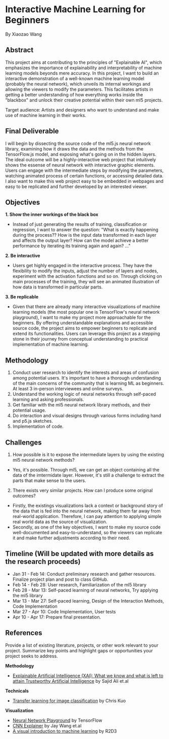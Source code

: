 # Interactive Machine Learning for Beginners
By Xiaozao Wang

## Abstract

This project aims at contributing to the principles of "Explainable AI", which emphasizes the importance of explainability and interpretability of machine learning models beyonds mere accuracy. In this project, I want to build an interactive demonstration of a well-known machine learning model (probably the neural network), which unveils its internal workings and allowing the viewers to modify the parameters. This facilitates artists in getting a better understanding of how everything works inside the "blackbox" and unlock their creative potential within their own ml5 projects. 

Target audience: Artists and designers who want to understand and make use of machine learning in their works.


## Final Deliverable

I will begin by dissecting the source code of the ml5.js neural network library, examining how it draws the data and the methods from the TensorFlow.js model, and exposing what's going on in the hidden layers. The ideal outcome will be a highly-interactive web project that intuitively shows the essense of neural network with interactive graphic elements. Users can engage with the intermediate steps by modifying the parameters, watching animated process of certain functions, or accessing detailed data. I also want to make this web project easy to be embedded in webpages and easy to be replicated and further developed by an interested viewer.


## Objectives

**1. Show the inner workings of the black box**
-  Instead of just generating the results of training, classification or regression, I want to answer the question: "What is exactly happening during the process?? How is the input data transformed in each layer and affects the output layer? How can the model achieve a better performance by iterating its training again and again? ..."   

**2. Be interactive**
- Users get highly engaged in the interactive process. They have the flexibility to modify the inputs, adjust the number of layers and nodes, experiment with the activation functions and so on. Through clicking on main processes of the training, they will see an animated illustration of how data is transformed in particular parts.

**3. Be replicable**
- Given that there are already many interactive visualizations of machine learning models (the most popular one is TensorFlow's neural network playground), I want to make my project more approachable for the beginners. By offering understandable explanations and accessible source code, the project aims to empower beginners to replicate and extend its functionalities. Users can leverage this project as a stepping stone in their journey from conceptual understanding to practical implementation of machine learning.


## Methodology

1. Conduct user research to identify the interests and areas of confusion among potential users. It's important to have a thorough understanding of the main concerns of the community that is learning ML as beginners. At least 3 in-person interviewees and online surveys.
2. Understand the working logic of neural networks through self-paced learning and asking professionals.
3. Get familiar with the ml5 neural network library methods, and their potential usage.
4. Do interaction and visual designs through various forms including hand and p5.js sketches.
5. Implementation of code.


## Challenges

1. How possible is it to expose the intermediate layers by using the existing ml5 neural network methods?
- Yes, it's possible. Through ml5, we can get an object containing all the data of the imtermidate layer. However, it's still a challenge to extract the parts that make sense to the users.
2. There exists very similar projects. How can I produce some original outcomes?
- Firstly, the existings visualizations lack a context or background story of the data that is fed into the neural network, making them far away from real-world application. Therefore, I can pay attention to applying simple real world data as the source of visualization.
- Secondly, as one of the key objectives, I want to make my source code well-documented and easy-to-understand, so the viewers can replicate it and make further adjustments according to their need.


## Timeline (Will be updated with more details as the research proceeds)

- Jan 31 - Feb 14: Conduct preliminary research and gather resources. Finalize project plan and post to class GitHub.
- Feb 14 - Feb 28: User research, Familiarization of the ml5 library
- Feb 28 - Mar 13: Self-paced learning of neural networks, Try applying the ml5 library
- Mar 13 - Mar 27: Self-paced learning, Design of the Interaction Methods, Code Implementation
- Mar 27 - Apr 10: Code Implementation, User tests
- Apr 10 - Apr 17: Prepare final presentation.


## References

Provide a list of existing literature, projects, or other work relevant to your project. Summarize key points and highlight gaps or opportunities your project seeks to address.

**Methodology** 
- [Explainable Artificial Intelligence (XAI): What we know and what is left to attain Trustworthy Artificial Intelligence](https://www.sciencedirect.com/science/article/pii/S1566253523001148) by Sajid Ali et.al  

**Technicals**
- [Transfer learning for image classification](https://medium.com/dataman-in-ai/transfer-learning-for-image-classification-1-all-start-here-8f88291b4d76) by Chris Kuo  

**Visualization**
- [Neural Network Playground](https://playground.tensorflow.org/#activation=tanh&batchSize=10&dataset=circle&regDataset=reg-plane&learningRate=0.03&regularizationRate=0&noise=0&networkShape=4,2&seed=0.26008&showTestData=false&discretize=false&percTrainData=50&x=true&y=true&xTimesY=false&xSquared=false&ySquared=false&cosX=false&sinX=false&cosY=false&sinY=false&collectStats=false&problem=classification&initZero=false&hideText=false) by TensorFlow
- [CNN Explainer](https://poloclub.github.io/cnn-explainer) by Jay Wang et.al
- [A visual introduction to machine learning](http://www.r2d3.us/visual-intro-to-machine-learning-part-1/) by R2D3
